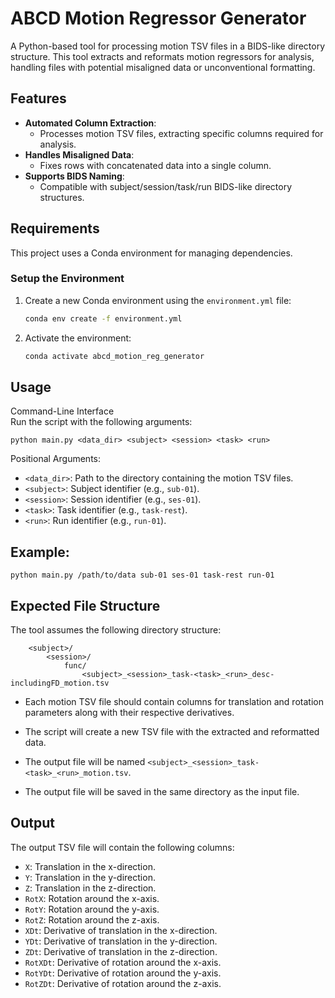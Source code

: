 # ABCD Motion Regressor Generator

A Python-based tool for processing motion TSV files in a BIDS-like directory structure. This tool extracts and reformats motion regressors for analysis, handling files with potential misaligned data or unconventional formatting.

## Features

- **Automated Column Extraction**:
  - Processes motion TSV files, extracting specific columns required for analysis.
- **Handles Misaligned Data**:
  - Fixes rows with concatenated data into a single column.
- **Supports BIDS Naming**:
  - Compatible with subject/session/task/run BIDS-like directory structures.


## Requirements

This project uses a Conda environment for managing dependencies.

### Setup the Environment

1. Create a new Conda environment using the `environment.yml` file:
   ```bash
   conda env create -f environment.yml

2. Activate the environment:
   ```bash
   conda activate abcd_motion_reg_generator
   

## Usage
Command-Line Interface  
Run the script with the following arguments:

    
    python main.py <data_dir> <subject> <session> <task> <run>
    


Positional Arguments:
- `<data_dir>`: Path to the directory containing the motion TSV files.
- `<subject>`: Subject identifier (e.g., `sub-01`).
- `<session>`: Session identifier (e.g., `ses-01`).
- `<task>`: Task identifier (e.g., `task-rest`).
- `<run>`: Run identifier (e.g., `run-01`). 

## Example:
    python main.py /path/to/data sub-01 ses-01 task-rest run-01
## Expected File Structure
The tool assumes the following directory structure:
```<data_dir>/
    <subject>/
        <session>/
            func/
                <subject>_<session>_task-<task>_<run>_desc-includingFD_motion.tsv
```
- Each motion TSV file should contain columns for translation and rotation parameters along with their respective derivatives.
- The script will create a new TSV file with the extracted and reformatted data.

- The output file will be named `<subject>_<session>_task-<task>_<run>_motion.tsv`.
- The output file will be saved in the same directory as the input file.

## Output
The output TSV file will contain the following columns:
- `X`: Translation in the x-direction.
- `Y`: Translation in the y-direction.
- `Z`: Translation in the z-direction.
- `RotX`: Rotation around the x-axis.
- `RotY`: Rotation around the y-axis.
- `RotZ`: Rotation around the z-axis.   
- `XDt`: Derivative of translation in the x-direction.
- `YDt`: Derivative of translation in the y-direction.
- `ZDt`: Derivative of translation in the z-direction.
- `RotXDt`: Derivative of rotation around the x-axis.
- `RotYDt`: Derivative of rotation around the y-axis.
- `RotZDt`: Derivative of rotation around the z-axis.   

